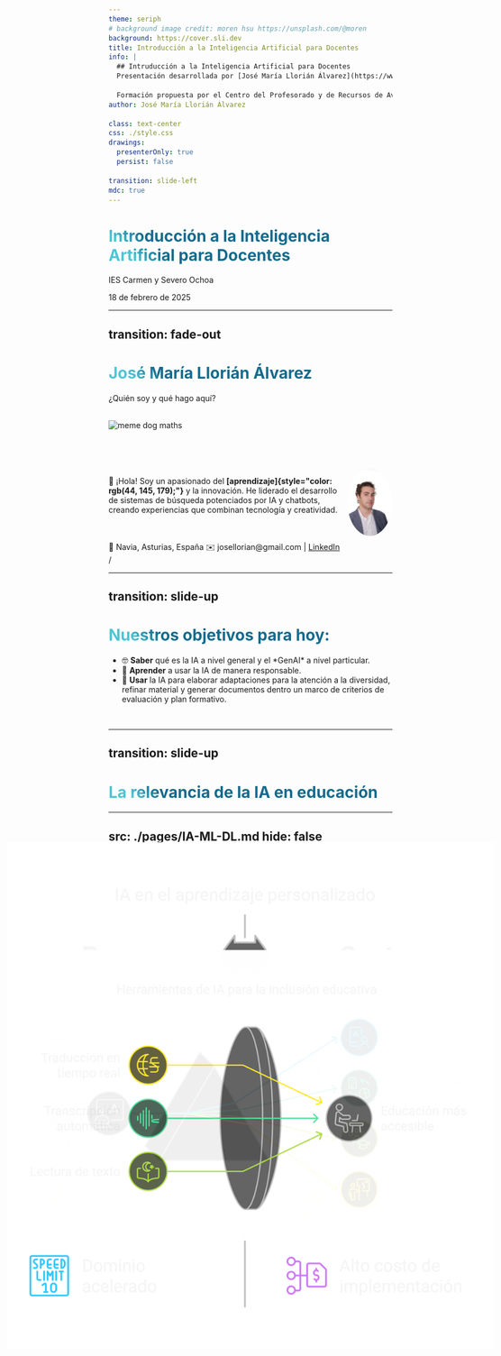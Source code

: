 ```yaml
---
theme: seriph
# background image credit: moren hsu https://unsplash.com/@moren
background: https://cover.sli.dev
title: Introducción a la Inteligencia Artificial para Docentes
info: |
  ## Intruducción a la Inteligencia Artificial para Docentes
  Presentación desarrollada por [José María Llorián Álvarez](https://www.linkedin.com/in/llorian) para la formación en IA impartida en el IES Carmen y Severo Ochoa el 18 del 2 de 2025.

  Formación propuesta por el Centro del Profesorado y de Recursos de Avilés — Occidente.
author: José María Llorián Álvarez

class: text-center
css: ./style.css
drawings:
  presenterOnly: true
  persist: false

transition: slide-left
mdc: true
---
```


# Introducción a la Inteligencia Artificial para Docentes

IES Carmen y Severo Ochoa

18 de febrero de 2025

<!-- Dar las gracias a todos los participantes por unirse.
# Antes de comenzar:

  - ¿Han traído sus portátiles?
  - Que los enciendan ya que los vamos a usar
  - No se preocupen por tomar notas que les voy a pasar todos los materiales.
 -->
---
transition: fade-out
---

# José María Llorián Álvarez

¿Quién soy y qué hago aquí?

<br>
<img border="rounded" src="https://media1.tenor.com/m/4ho5rKl9UtYAAAAd/dog-doggo.gif" alt="meme dog maths" style="width: 150px; float: left; margin-right: 15px;">
<br>
<br>
<br>
<br>
<br>

<div v-click> <img src="./recursos/foto-profesional.jpg" alt="Foto profesional" style="border-radius: 75%; width: 80px; float: right;"> </div>


👋 ¡Hola! Soy un apasionado del **[aprendizaje]{style="color: rgb(44, 145, 179);"}** y la innovación.
He liderado el desarrollo de sistemas de búsqueda potenciados por IA y chatbots, creando experiencias que combinan tecnología y <span v-mark.circle.orange>creatividad.</span>

<br>
<br>
<div v-click="2">
  📍 Navia, Asturias, España  
  ✉️ josellorian@gmail.com | <a href="https://www.linkedin.com/in/llorian">LinkedIn</a>
</div>

<div class="slide-counter">
  <SlideCurrentNo />/<SlidesTotal />
</div>

---
transition: slide-up
---

# Nuestros objetivos para hoy:

<ul>
  <li v-click="1">🤓 <span v-mark.red="4"><b>Saber</b></span> qué es la IA a nivel general y el *GenAI* a nivel particular.</li>
  <li v-click="2">🧠 <span v-mark.red="5"><b>Aprender</b></span> a usar la IA de manera responsable.</li>
  <li v-click="3">🤖 <span v-mark.red="6"><b>Usar</b></span> la IA para elaborar adaptaciones para la atención a la diversidad, refinar material y generar documentos dentro un marco de criterios de evaluación y plan formativo.</li>
</ul>
<br>

<style>
h1 {
  background-color: #2B90B6;
  background-image: linear-gradient(45deg, #4EC5D4 10%, #146b8c 20%);
  background-size: 100%;
  -webkit-background-clip: text;
  -moz-background-clip: text;
  -webkit-text-fill-color: transparent;
  -moz-text-fill-color: transparent;
}
</style>

---
transition: slide-up
---

# La relevancia de la IA en educación


<img
  v-click="[1,2]"
  src="./recursos/aprendizaje-personalizado.svg"
  alt="Aprendizaje personalizado"
  class="overlay-item"
/>
<img
  v-click="[2,3]"
  src="./recursos/automatizacion-tareas.svg"
  alt="Automatización de tareas"
  class="overlay-item"
/>
<img
  v-click="3"
  src="./recursos/inclusion-educativa.svg"
  alt="Inclusión educativa"
  class="overlay-item"
/>


<style>

.overlay-item {
  position: fixed;
  top: 50%;
  left: 50%;
  transform-origin: center;
  transform: translate(-50%, -50%);
  max-width: 90%;
  max-height: 80%;
  object-fit: contain;
  opacity: 0.9;
  transition: transform 0.3s ease, opacity 0.3s ease;
}

.overlay-item:hover {
  transform: translate(-50%, -50%) scale(1.1);
  opacity: 1;
}

.slidev-vclick-target {
  transition: all 800ms ease;
}

.slidev-vcklick-hidden {
  opacity: 0;
  transform: scale(0.8);
  pointer-events: none;
}

h1 {
  background-color: #2B90B6;
  background-image: linear-gradient(45deg, #4EC5D4 10%, #146b8c 20%);
  background-size: 100%;
  -webkit-background-clip: text;
  -moz-background-clip: text;
  -webkit-text-fill-color: transparent;
}

.slidev-layout {
  background-color: #121212 !important;
  color: #ffffff !important;
}
</style>
<!-- Esta slide muestra las ventajas del uso de la IA en educación. Pero de todo tipo de IA, como se verá más adelante, esta formación se enfoca en el uso de IA generativa.
 -->
---
src: ./pages/IA-ML-DL.md
hide: false
---
